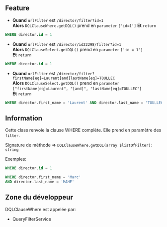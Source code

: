 ## Feature

- **Quand** `urlFilter` est `/director/filter?id=1`  
  **Alors** `DQLClauseWhere.getDQL()` prend en `parameter` `['id=1']`
  **Et** `return`

```sql
WHERE director.id = 1
```

- **Quand** `urlFilter` est `/director/id22298/filter?id=1`  
  **Alors** `DQLClauseSelect.getDQL()` prend en `parameter` `['id = 1']`  
  **Et** `return`

```sql
WHERE director.id = 1
```

- **Quand** `urlFilter` est `/director/filter?firstName[eq]=Laurent[and]lastName[eq]=TOULLEC`  
  **Alors** `DQLClauseSelect.getDQL()` prend en `parameter` `["firstName[eq]=Laurent", "[and]", "lastName[eq]=TOULLEC"]`  
  **Et** `return`

```sql
WHERE director.first_name = 'Laurent' AND director.last_name = 'TOULLEC'
```

## Information

Cette class renvoie la clause WHERE complète. Elle prend en paramètre des `filter`.

Signature de méthode => `DQLClauseWhere.getDQL(array $listOfFilter): string`

Exemples:

```sql
WHERE director.id = 1
```

```sql
WHERE director.first_name = 'Marc'
AND director.last_name = 'MAHE'
```

## Zone du développeur

DQLClauseWhere est appelée par:

- QueryFilterService
